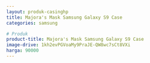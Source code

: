 ```yaml
---
layout: produk-casinghp
title: Majora's Mask Samsung Galaxy S9 Case
categories: samsung

# Produk
product-title: Majora's Mask Samsung Galaxy S9 Case
image-drive: 1kh2evPGVoaMy9PraJE-QW8wc7sCt8VXi
harga: 90000
---
```

